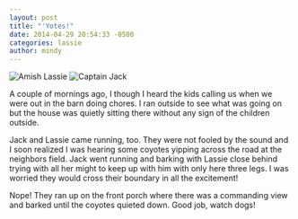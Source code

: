 ```yaml
---
layout: post
title: "'Yotes!"
date: 2014-04-29 20:54:33 -0500
categories: lassie 
author: mindy
---
```


![Amish Lassie](/images/lassie-circle.png "Amish Lassie")
![Captain Jack](/images/jack-circle.png "Captain Jack")


A couple of mornings ago, I though I heard the kids calling us
when we were out in the barn doing chores. I ran outside to see what 
was going on but the house was quietly sitting there without any sign of 
the children outside.

<!-- more -->

Jack and Lassie came running, too. They were not fooled by the sound and I soon realized
I was hearing some coyotes yipping across the road at the neighbors field. 
Jack went running and barking with Lassie close behind trying with all her
might to keep up with him with only here three legs.
I was worried they would cross their boundary in all the excitement!

Nope! They ran up on the front porch where there was a commanding view and barked until the coyotes 
quieted down. Good job, watch dogs!

